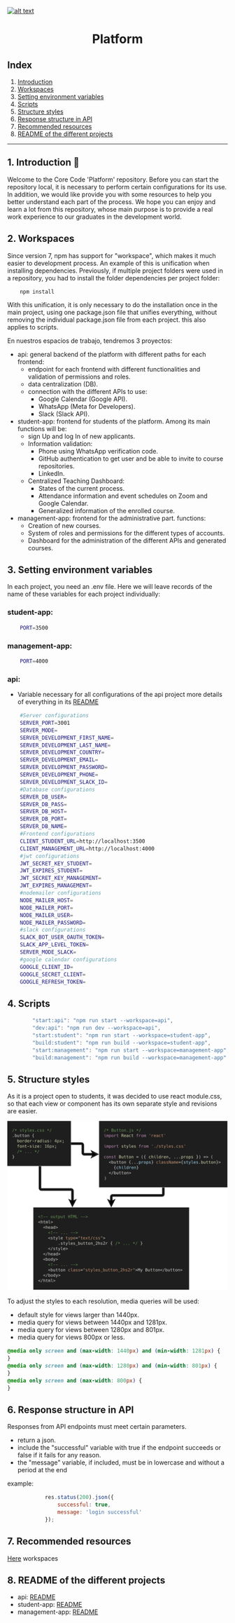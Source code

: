 <a href="https://www.core-code.io/">

![alt text](./src/images/logo.png 'corecodeio') </a>

<h1 align="center">Platform</h1>

## Index

1. [Introduction](#1-introduction)
2. [Workspaces](#2-workspaces)
3. [Setting environment variables](#3-setting-environment-variables)
4. [Scripts](#4-scripts)
5. [Structure styles](#5-structure-styles)
6. [Response structure in API](#6-response-structure-in-api)
7. [Recommended resources](#7-recommended-resources)
8. [README of the different projects](#8-readme-of-the-different-projects)

---

## 1. Introduction 🚀

Welcome to the Core Code 'Platform' repository. Before you can start the repository
local, it is necessary to perform certain configurations for its use. In addition, we would like
provide you with some resources to help you better understand each part of the process. We hope you can enjoy and learn a lot from this repository, whose main purpose is to provide a
real work experience to our graduates in the development world.

## 2. Workspaces

Since version 7, npm has support for "workspace", which makes it much easier to
development process. An example of this is unification when installing dependencies.
Previously, if multiple project folders were used in a repository, you had to install
the folder dependencies per project folder:

```
    npm install
```

With this unification, it is only necessary to do the installation once in the main project,
using one package.json file that unifies everything, without removing the individual package.json file from each project. this also applies to scripts.

En nuestros espacios de trabajo, tendremos 3 proyectos:

- api: general backend of the platform with different paths for each frontend:
    - endpoint for each frontend with different functionalities and validation of permissions and roles.
    - data centralization (DB).
    - connection with the different APIs to use:
        - Google Calendar (Google API).
        - WhatsApp (Meta for Developers).
        - Slack (Slack API).
-   student-app: frontend for students of the platform. Among its main functions will be:
    - sign Up and log In of new applicants.
    - Information validation:
        - Phone using WhatsApp verification code.
        - GitHub authentication to get user and be able to invite to course repositories.
        - LinkedIn.
    - Centralized Teaching Dashboard:
        - States of the current process.
        - Attendance information and event schedules on Zoom and Google Calendar.
        - Generalized information of the enrolled course.
-   management-app: frontend for the administrative part. functions:
    - Creation of new courses.
    - System of roles and permissions for the different types of accounts.
    - Dashboard for the administration of the different APIs and generated courses.

## 3. Setting environment variables

In each project, you need an .env file. Here we will leave records of the name of these variables
for each project individually:

### student-app:

```bash
    PORT=3500
```

### management-app:

```bash
    PORT=4000
```

### api:
- Variable necessary for all configurations of the api project more details of everything in its [README](/api/README.md)

```bash
    #Server configurations
    SERVER_PORT=3001
    SERVER_MODE=
    SERVER_DEVELOPMENT_FIRST_NAME=
    SERVER_DEVELOPMENT_LAST_NAME=
    SERVER_DEVELOPMENT_COUNTRY=
    SERVER_DEVELOPMENT_EMAIL=
    SERVER_DEVELOPMENT_PASSWORD=
    SERVER_DEVELOPMENT_PHONE=
    SERVER_DEVELOPMENT_SLACK_ID=
    #Database configurations
    SERVER_DB_USER=
    SERVER_DB_PASS=
    SERVER_DB_HOST=
    SERVER_DB_PORT=
    SERVER_DB_NAME=
    #Frontend configurations
    CLIENT_STUDENT_URL=http://localhost:3500
    CLIENT_MANAGEMENT_URL=http://localhost:4000
    #jwt configurations
    JWT_SECRET_KEY_STUDENT=
    JWT_EXPIRES_STUDENT=
    JWT_SECRET_KEY_MANAGEMENT=
    JWT_EXPIRES_MANAGEMENT=
    #nodemailer configurations
    NODE_MAILER_HOST=
    NODE_MAILER_PORT=
    NODE_MAILER_USER=
    NODE_MAILER_PASSWORD=
    #slack configurations
    SLACK_BOT_USER_OAUTH_TOKEN=
    SLACK_APP_LEVEL_TOKEN=
    SERVER_MODE_SLACK=
    #google calendar configurations
    GOOGLE_CLIENT_ID=
    GOOGLE_SECRET_CLIENT=
    GOOGLE_REFRESH_TOKEN=
```

## 4. Scripts

```javascript
        "start:api": "npm run start --workspace=api",
        "dev:api": "npm run dev --workspace=api",
        "start:student": "npm run start --workspace=student-app",
        "build:student": "npm run build --workspace=student-app",
        "start:management": "npm run start --workspace=management-app",
        "build:management": "npm run build --workspace=management-app"
```

## 5. Structure styles

As it is a project open to students, it was decided to use react module.css, so that each view or component has its own separate style and revisions are easier.

![css module](./src/images/css-module.png 'css module')

To adjust the styles to each resolution, media queries will be used:
- default style for views larger than 1440px.
- media query for views between 1440px and 1281px.
- media query for views between 1280px and 801px.
- media query for views 800px or less.

```css
@media only screen and (max-width: 1440px) and (min-width: 1281px) {
}
@media only screen and (max-width: 1280px) and (min-width: 801px) {
}
@media only screen and (max-width: 800px) {
}
```

## 6. Response structure in API

Responses from API endpoints must meet certain parameters.
- return a json.
- include the "successful" variable with true if the endpoint succeeds or false if it fails for any reason.
- the "message" variable, if included, must be in lowercase and without a period at the end

example:
```javascript
            res.status(200).json({
                successful: true,
                message: 'login successful'
            });
```

## 7. Recommended resources

[Here](https://www.youtube.com/watch?v=KEkRy4q_0oI) workspaces

## 8. README of the different projects

- api: [README](/api/README.md)
- student-app: [README](/student-app/README.md)
- management-app: [README](/management-app/README.md)